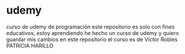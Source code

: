 # udemy
curso de udemy de programación
este repositorio es solo con fines educativos, estoy aprendiendo
he hecho un curso de udemy y quiero guardar mis cambios en este repositorio
el curso es de Victor Robles
PATRICIA HARILLO